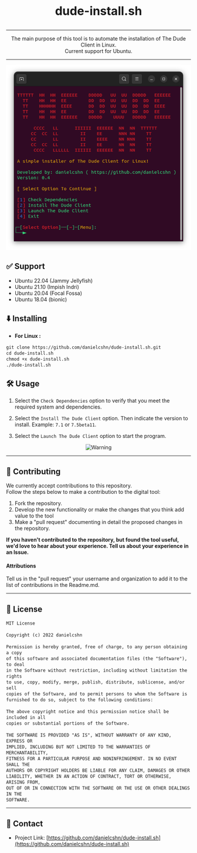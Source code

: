 <div align="center">
  <h3 style="font-size: xx-large;"> dude-install.sh </h3>
  <hr>
  <p>The main purpose of this tool is to automate the installation of The Dude Client in Linux.<br>Current support for Ubuntu.</p>
  <hr>
</div>
<p align="center">
  <img src="https://github.com/danielcshn/dude-install.sh/raw/main/imgs/dude-installer_scrs1.png" title="dude-install.sh">
</p>

## ✅ Support

- Ubuntu 22.04 (Jammy Jellyfish)
- Ubuntu 21.10 (Impish Indri)
- Ubuntu 20.04 (Focal Fossa)
- Ubuntu 18.04 (bionic)

## ⬇️ Installing
+ **For Linux :**
```
git clone https://github.com/danielcshn/dude-install.sh.git
cd dude-install.sh
chmod +x dude-install.sh
./dude-install.sh
```

## 🛠️ Usage

1. Select the `Check Dependencies` option to verify that you meet the required system and dependencies.

2. Select the `Install The Dude Client` option. Then indicate the version to install. Example: `7.1` or `7.5beta11`.

3. Select the `Launch The Dude Client` option to start the program.

<p align="center">
  <img src="https://img.shields.io/badge/%E2%9A%A0%20WARNING:%20This%20Script%20comes%20with%20ABSOLUTELY%20NO%20WARRANTY!%20-red?style=for-the-badge" title="Warning">
</p>

---

## 🤝 Contributing

We currently accept contributions to this repository.<br>Follow the steps below to make a contribution to the digital tool:

1. Fork the repository.
2. Develop the new functionality or make the changes that you think add value to the tool
3. Make a "pull request" documenting in detail the proposed changes in the repository.

**If you haven't contributed to the repository, but found the tool useful, we'd love to hear about your experience. Tell us about your experience in an Issue.**

#### Attributions
Tell us in the "pull request" your username and organization to add it to the list of contributions in the Readme.md.

---

## 📝 License

```
MIT License

Copyright (c) 2022 danielcshn

Permission is hereby granted, free of charge, to any person obtaining a copy
of this software and associated documentation files (the "Software"), to deal
in the Software without restriction, including without limitation the rights
to use, copy, modify, merge, publish, distribute, sublicense, and/or sell
copies of the Software, and to permit persons to whom the Software is
furnished to do so, subject to the following conditions:

The above copyright notice and this permission notice shall be included in all
copies or substantial portions of the Software.

THE SOFTWARE IS PROVIDED "AS IS", WITHOUT WARRANTY OF ANY KIND, EXPRESS OR
IMPLIED, INCLUDING BUT NOT LIMITED TO THE WARRANTIES OF MERCHANTABILITY,
FITNESS FOR A PARTICULAR PURPOSE AND NONINFRINGEMENT. IN NO EVENT SHALL THE
AUTHORS OR COPYRIGHT HOLDERS BE LIABLE FOR ANY CLAIM, DAMAGES OR OTHER
LIABILITY, WHETHER IN AN ACTION OF CONTRACT, TORT OR OTHERWISE, ARISING FROM,
OUT OF OR IN CONNECTION WITH THE SOFTWARE OR THE USE OR OTHER DEALINGS IN THE
SOFTWARE.
```

---

## 📧 Contact

- Project Link: [https://github.com/danielcshn/dude-install.sh](https://github.com/danielcshn/dude-install.sh)
